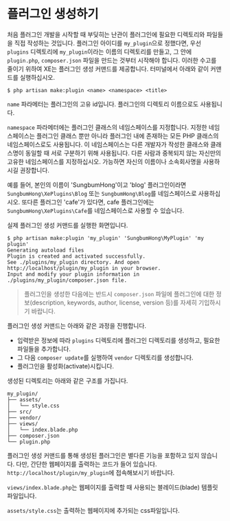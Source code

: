 # 플러그인 생성하기

처음 플러그인 개발을 시작할 때 부딪히는 난관이 플러그인에 필요한 디렉토리와 파일들을 직접 작성하는 것입니다. 플러그인 아이디를 `my_plugin`으로 정했다면, 우선 `plugins` 디렉토리에 `my_plugin`이라는 이름의 디렉토리를 만들고, 그 안에 `plugin.php`, `composer.json` 파일을 만드는 것부터 시작해야 합니다. 이러한 수고를 줄이기 위하여 XE는 플러그인 생성 커맨드를 제공합니다. 터미널에서 아래와 같이 커맨드를 실행하십시오.

```
$ php artisan make:plugin <name> <namespace> <title>
```

`name` 파라메터는 플러그인의 고유 id입니다. 플러그인의 디렉토리 이름으로도 사용됩니다.

`namespace` 파라메터에는 플러그인 클래스의 네임스페이스를 지정합니다. 지정한 네임스페이스는 플러그인 클래스 뿐만 아니라 플러그인 내에 존재하는 모든 PHP 클래스의 네임스페이스로도 사용됩니다. 이 네임스페이스는 다른 개발자가 작성한 클래스와 클래스명이 동일할 때 서로 구분하기 위해 사용됩니다. 다른 사람과 중복되지 않는 자신만의 고유한 네임스페이스를 지정하십시오. 가능하면 자신의 이름이나 소속회사명을 사용하시길 권장합니다. 

예를 들어, 본인의 이름이 'SungbumHong'이고 'blog' 플러그인이라면 `SungbumHong\XePlugins\Blog` 또는 `SungbumHong\Blog`를 네임스페이스로 사용하십시오. 또다른 플러그인 'cafe'가 있다면, cafe 플러그인에는 `SungbumHong\XePlugins\Cafe`를 네임스페이스로 사용할 수 있습니다.

실제 플러그인 생성 커맨드를 실행한 화면입니다.

```
$ php artisan make:plugin 'my_plugin' 'SungbumHong\MyPlugin' 'my plugin'
Generating autoload files
Plugin is created and activated successfully.
See ./plugins/my_plugin directory. And open http://localhost/plugin/my_plugin in your browser.
Input and modify your plugin information in ./plugins/my_plugin/composer.json file.
```

> 플러그인을 생성한 다음에는 반드시 `composer.json` 파일에 플러그인에 대한 정보(description, keywords, author, license, version 등)를 자세히 기입하시기 바랍니다.


플러그인 생성 커맨드는 아래와 같은 과정을 진행합니다.

- 입력받은 정보에 따라 `plugins` 디렉토리에 플러그인 디렉토리를 생성하고, 필요한 파일들을 추가합니다. 
- 그 다음 `composer update`를 실행하여 `vendor` 디렉토리를 생성합니다.
- 플러그인을 활성화(activate)시킵니다.



생성된 디렉토리는 아래와 같은 구조를 가집니다.

```
my_plugin/
├── assets/
│   └── style.css
├── src/
├── vendor/
├── views/
│   └── index.blade.php
├── composer.json
└── plugin.php
```

플러그인 생성 커맨드를 통해 생성된 플러그인은 별다른 기능을 포함하고 있지 않습니다. 다만, 간단한 웹페이지를 출력하는 코드가 들어 있습니다. `http://localhost/plugin/my_plugin`에 접속해보시기 바랍니다.

`views/index.blade.php`는 웹페이지를 출력할 때 사용되는 블레이드(blade) 템플릿 파일입니다.

`assets/style.css`는 출력하는 웹페이지에 추가되는 css파일입니다.